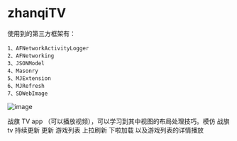 # zhanqiTV

使用到的第三方框架有：
```
1、AFNetworkActivityLogger
2、AFNetworking
3、JSONModel
4、Masonry
5、MJExtension
6、MJRefresh
7、SDWebImage

```

![image](https://github.com/KeenTeam1990/TTNews/blob/master/introductionimages/2055.gif)

战旗 TV app （可以播放视频），可以学习到其中视图的布局处理技巧。模仿 战旗tv 持续更新 更新 游戏列表
上拉刷新 下啦加载 以及游戏列表的详情播放
